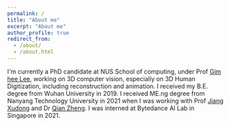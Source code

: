 ```yaml
---
permalink: /
title: "About me"
excerpt: "About me"
author_profile: true
redirect_from: 
  - /about/
  - /about.html
---
```


I'm currently a PhD candidate at NUS School of computing, under Prof [Gim hee Lee](https://www.comp.nus.edu.sg/~leegh/), working on 3D computer vision, especially on 3D Human Digitization, including reconstruction and animation. I received my B.E. degree from Wuhan University in 2019. I received ME.ng degree from Nanyang Technology University in 2021 when I was working with Prof [Jiang Xudong](https://personal.ntu.edu.sg/exdjiang/) and Dr [Qian Zheng](https://q-zh.github.io/). I was interned at Bytedance AI Lab in Singapore in 2021.
